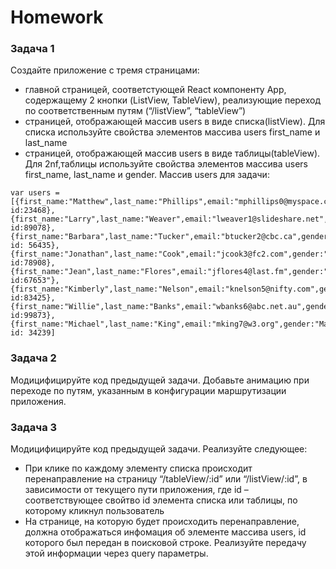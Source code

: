 # Homework 

### Задача 1 
Создайте приложение с тремя страницами: 
* главной страницей, соответстующей React компоненту App, содержащему 2 кнопки (ListView, TableView), реализующие переход по соответственным путям (“/listView”, “tableView”) 
* страницей, отображающей массив users в виде списка(listView).  Для списка используйте свойства элементов массива users first_name и last_name
* страницей, отображающей массив users в виде таблицы(tableView). Для 2nf,таблицы используйте свойства элементов массива users first_name, last_name и gender. 
Массив users для задачи: 
```
var users = [{first_name:"Matthew",last_name:"Phillips",email:"mphillips0@myspace.com",gender:"Male",ip_address:"14.241.172.154", id:23468},
{first_name:"Larry",last_name:"Weaver",email:"lweaver1@slideshare.net",gender:"Male",ip_address:"126.139.9.128", id:89078},
{first_name:"Barbara",last_name:"Tucker",email:"btucker2@cbc.ca",gender:"Female",ip_address:"92.195.229.16", id: 56435},
{first_name:"Jonathan",last_name:"Cook",email:"jcook3@fc2.com",gender:"Male",ip_address:"187.79.225.71", id:78908},
{first_name:"Jean",last_name:"Flores",email:"jflores4@last.fm",gender:"Female",ip_address:"222.197.158.249, id:67653"},
{first_name:"Kimberly",last_name:"Nelson",email:"knelson5@nifty.com",gender:"Female",ip_address:"111.174.89.57", id:83425},
{first_name:"Willie",last_name:"Banks",email:"wbanks6@abc.net.au",gender:"Male",ip_address:"97.0.19.154", id:99873},
{first_name:"Michael",last_name:"King",email:"mking7@w3.org",gender:"Male",ip_address:"149.114.62.6"}, id: 34239]
```
### Задача 2 
Модицифицируйте код предыдущей задачи. Добавьте анимацию при переходе по путям, указанным в конфигурации маршрутизации приложения. 

### Задача 3 
Модицифицируйте код предыдущей задачи. Реализуйте следующее: 
* При клике по каждому элементу списка происходит перенаправление на страницу “/tableView/:id” или “/listView/:id”, в зависимости от текущего пути приложения, где id – соответствующее свойтво id элемента списка или таблицы, по которому кликнул пользователь 
* На странице, на которую будет происходить перенаправление, должна отображаться инфомация об элементе массива users, id которого был передан в поисковой строке. Реализуйте передачу этой информации через query параметры.  